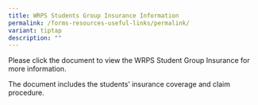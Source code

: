 ```yaml
---
title: WRPS Students Group Insurance Information
permalink: /forms-resources-useful-links/permalink/
variant: tiptap
description: ""
---
```

<p>Please click the document to view the WRPS Student Group Insurance for more information.</p><p>The document includes the students’ insurance coverage and claim procedure.</p><p></p><p></p>